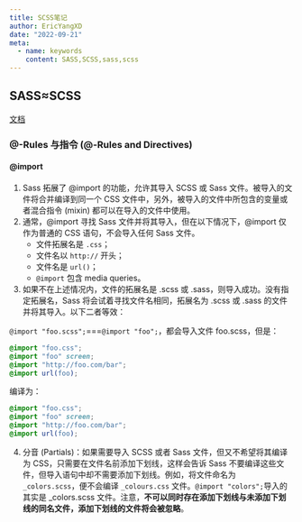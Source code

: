 ```yaml
---
title: SCSS笔记
author: EricYangXD
date: "2022-09-21"
meta:
  - name: keywords
    content: SASS,SCSS,sass,scss
---
```


## SASS≈SCSS
[文档](https://www.sass.hk/docs/)

### @-Rules 与指令 (@-Rules and Directives)

#### @import

1. Sass 拓展了 @import 的功能，允许其导入 SCSS 或 Sass 文件。被导入的文件将合并编译到同一个 CSS 文件中，另外，被导入的文件中所包含的变量或者混合指令 (mixin) 都可以在导入的文件中使用。
2. 通常，@import 寻找 Sass 文件并将其导入，但在以下情况下，@import 仅作为普通的 CSS 语句，不会导入任何 Sass 文件。
   - 文件拓展名是 `.css`；
   - 文件名以 `http://` 开头；
   - 文件名是 `url()`；
   - `@import` 包含 media queries。
3. 如果不在上述情况内，文件的拓展名是 .scss 或 .sass，则导入成功。没有指定拓展名，Sass 将会试着寻找文件名相同，拓展名为 .scss 或 .sass 的文件并将其导入。以下二者等效：

`@import "foo.scss";`===`@import "foo";`，都会导入文件 foo.scss，但是：

```scss
@import "foo.css";
@import "foo" screen;
@import "http://foo.com/bar";
@import url(foo);
```

编译为：

```scss
@import "foo.css";
@import "foo" screen;
@import "http://foo.com/bar";
@import url(foo);
```

4. 分音 (Partials)：如果需要导入 SCSS 或者 Sass 文件，但又不希望将其编译为 CSS，只需要在文件名前添加下划线，这样会告诉 Sass 不要编译这些文件，但导入语句中却不需要添加下划线。例如，将文件命名为 `_colors.scss`，便不会编译 `_colours.css` 文件。`@import "colors";`导入的其实是 _colors.scss 文件。注意，**不可以同时存在添加下划线与未添加下划线的同名文件，添加下划线的文件将会被忽略**。



